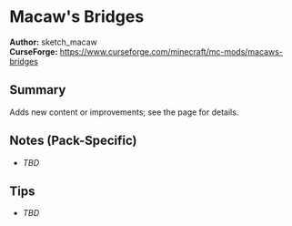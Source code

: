 # Macaw's Bridges

**Author:** sketch_macaw  
**CurseForge:** https://www.curseforge.com/minecraft/mc-mods/macaws-bridges

## Summary
Adds new content or improvements; see the page for details.

## Notes (Pack-Specific)
- _TBD_

## Tips
- _TBD_

